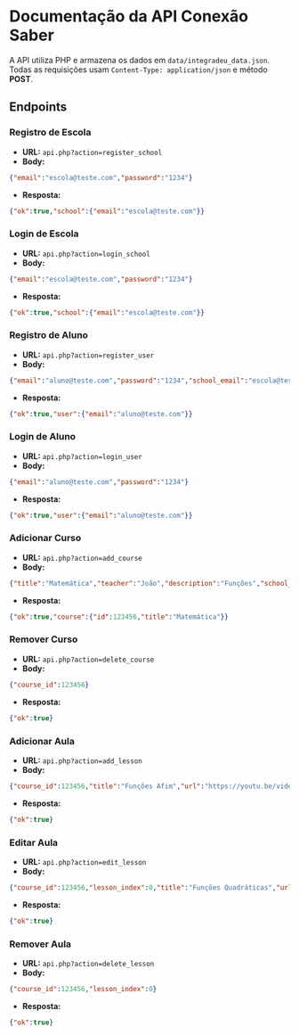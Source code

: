 # Documentação da API Conexão Saber

A API utiliza PHP e armazena os dados em `data/integradeu_data.json`.  
Todas as requisições usam `Content-Type: application/json` e método **POST**.

## Endpoints

### Registro de Escola
- **URL:** `api.php?action=register_school`
- **Body:**
```json
{"email":"escola@teste.com","password":"1234"}
```
- **Resposta:**
```json
{"ok":true,"school":{"email":"escola@teste.com"}}
```

### Login de Escola
- **URL:** `api.php?action=login_school`
- **Body:**
```json
{"email":"escola@teste.com","password":"1234"}
```
- **Resposta:**
```json
{"ok":true,"school":{"email":"escola@teste.com"}}
```

### Registro de Aluno
- **URL:** `api.php?action=register_user`
- **Body:**
```json
{"email":"aluno@teste.com","password":"1234","school_email":"escola@teste.com"}
```
- **Resposta:**
```json
{"ok":true,"user":{"email":"aluno@teste.com"}}
```

### Login de Aluno
- **URL:** `api.php?action=login_user`
- **Body:**
```json
{"email":"aluno@teste.com","password":"1234"}
```
- **Resposta:**
```json
{"ok":true,"user":{"email":"aluno@teste.com"}}
```

### Adicionar Curso
- **URL:** `api.php?action=add_course`
- **Body:**
```json
{"title":"Matemática","teacher":"João","description":"Funções","school_email":"escola@teste.com"}
```
- **Resposta:**
```json
{"ok":true,"course":{"id":123456,"title":"Matemática"}}
```

### Remover Curso
- **URL:** `api.php?action=delete_course`
- **Body:**
```json
{"course_id":123456}
```
- **Resposta:**
```json
{"ok":true}
```

### Adicionar Aula
- **URL:** `api.php?action=add_lesson`
- **Body:**
```json
{"course_id":123456,"title":"Funções Afim","url":"https://youtu.be/video"}
```
- **Resposta:**
```json
{"ok":true}
```

### Editar Aula
- **URL:** `api.php?action=edit_lesson`
- **Body:**
```json
{"course_id":123456,"lesson_index":0,"title":"Funções Quadráticas","url":"https://youtu.be/video2"}
```
- **Resposta:**
```json
{"ok":true}
```

### Remover Aula
- **URL:** `api.php?action=delete_lesson`
- **Body:**
```json
{"course_id":123456,"lesson_index":0}
```
- **Resposta:**
```json
{"ok":true}
```
